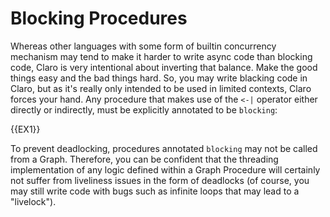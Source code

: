 # Blocking Procedures

Whereas other languages with some form of builtin concurrency mechanism may tend to make it harder to write async code
than blocking code, Claro is very intentional about inverting that balance. Make the good things easy and the bad things
hard. So, you may write blacking code in Claro, but as it's really only intended to be used in limited contexts, Claro
forces your hand. Any procedure that makes use of the `<-|` operator either directly or indirectly, must be explicitly
annotated to be `blocking`:

{{EX1}}

To prevent deadlocking, procedures annotated `blocking` may not be called from a Graph. Therefore, you can be confident
that the threading implementation of any logic defined within a Graph Procedure will certainly not suffer from
liveliness issues in the form of deadlocks (of course, you may still write code with bugs such as infinite loops that
may lead to a "livelock").